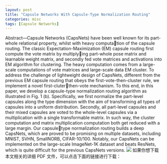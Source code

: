 ```yaml
---
layout: post
title: "Capsule Networks With Capsule-Type Normalization Routing"
categories: misc
tags: [Capsule Networks]
---
```

<!-- ## Capsule Networks With Capsule-Type Normalization Routing -->
Abstract—Capsule Networks (CapsNets) have been well known
for its part-whole relational property, whilst with heavy computation of the capsule routing. The classic Expectation-Maximization
(EM) capsule routing first compute the vote matrix by multiplying part-whole pose matrix and learnable weight matrix, and
secondly fed vote matrices and activations into EM algorithm
for clustering. The heavy computation comes from a large-scale
computations of vote matrices and large-scale data EM cluster.
To address the challenge of lightweight design of CapsNets,
different from the previous EM capsule routing that obeys the
first-vote-then-cluster rule, we implement a novel first-cluterthen-vote mechanism. To this end, in this paper, we develop a
capsule-type normalization routing algorithm as illustrated in
Fig. 1 (b). Specifically, we first normalize the part-level capsules
along the type dimension with the aim of transforming all types
of capsules into a uniform distribution. Secondly, all part-level
capsules and their mixed capsules are voted to the whole-level
capsules via a multiplication with a single transformable matrix.
In such way, the cluster computation and matrix multiplication
computation both get reduced with a large margin. Our capsuletype normalization routing builds a deep CapsNets, which are
proved to be promising on multiple datasets, including MNIST,
SVHN, SmallNORB, CIFAR-10/100. Notably, our CapsNets can
be implemented on the large-scale ImageNet-1K dataset and
beats ResNets, which is quite difficult for the previous CapsNets
versions.
![](https://vimeo.com/263856289)
如果你想下载本文相关的详细 PDF 文件，可以点击下面的链接进行下载：


